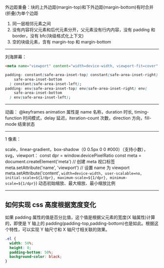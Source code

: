 外边距重叠：块的上外边距(margin-top)和下外边距(margin-bottom)有时合并(折叠)为单个边距

1. 同一层相邻元素之间
2. 没有内容将父元素和后代元素分开，父元素没有行内内容，没有 padding 和 border，没有 bfc(块级格式化上下文)
3. 空的块级元素，含有 margin-top 和 margin-bottom

---

刘海屏幕：

```html
<meta name="viewport" content="width=device-width, viewport-fit=cover" />
```

```css
padding: constant(safe-area-inset-top) constant(safe-area-inset-right) constant(
    safe-area-inset-bottom
  ) constant(safe-area-inset-left);
padding: env(safe-area-inset-top) env(safe-area-inset-right) env(
    safe-area-inset-bottom
  ) env(safe-area-inset-left);
```

---

动画：
@keyframes
animation 属性是 name 名称，duration 时长, timing-function 时间模式，delay 延迟，iteration-count 次数，direction 方向，fill-mode 结束状态

---

1 像素：

scale，linear-gradient，box-shadow（0 0.5px 0 0 #000）（支持小数），svg，viewport：
const dpr = window.devicePixelRatio
const meta = document.createElement('meta') // 创建 meta 视口标签
meta.setAttribute('name', 'viewport') // 设置 name 为 viewport
meta.setAttribute('content', `width=device-width, user-scalable=no, initial-scale=${1/dpr}, maximum-scale=${1/dpr}, minimum-scale=${1/dpr}`)
动态初始缩放、最大缩放、最小缩放比例

---

## 如何实现 css 高度根据宽度变化

如果 padding 属性的值是百分比值，这个值是根据父元素的宽度(X 轴属性)计算的，即使是 Y 轴上的 padding(padding-top,padding-bottom)也是如此。根据这个特性，可以实现 Y 轴尺寸和 X 轴尺寸相关联的效果。

```css
.el {
  width: 50%;
  height: 0;
  padding-bottom: 50%;
  background-color: black;
}
```
